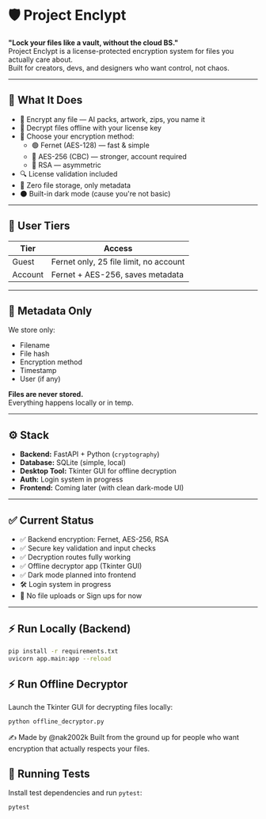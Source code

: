 # 🛡️ Project Enclypt

**"Lock your files like a vault, without the cloud BS."**  
Project Enclypt is a license-protected encryption system for files you actually care about.  
Built for creators, devs, and designers who want control, not chaos.

---

## 🚀 What It Does

- 🔐 Encrypt any file — AI packs, artwork, zips, you name it
- 🔄 Decrypt files offline with your license key
- 🔢 Choose your encryption method:
  - 🟢 Fernet (AES-128) — fast & simple
  - 🔵 AES-256 (CBC) — stronger, account required
  - 🔴 RSA — asymmetric 
- 🔍 License validation included
- 🧠 Zero file storage, only metadata
- 🌑 Built-in dark mode (cause you're not basic)

---

## 🧠 User Tiers

| Tier     | Access                                  |
|----------|------------------------------------------|
| Guest    | Fernet only, 25 file limit, no account  
| Account  | Fernet + AES-256, saves metadata  

---

## 📁 Metadata Only

We store only:
- Filename
- File hash
- Encryption method
- Timestamp
- User (if any)

**Files are never stored.**  
Everything happens locally or in temp.

---

## ⚙️ Stack

- **Backend:** FastAPI + Python (`cryptography`)
- **Database:** SQLite (simple, local)
- **Desktop Tool:** Tkinter GUI for offline decryption
- **Auth:** Login system in progress
- **Frontend:** Coming later (with clean dark-mode UI)

---

## ✅ Current Status

- ✅ Backend encryption: Fernet, AES-256, RSA
- ✅ Secure key validation and input checks
- ✅ Decryption routes fully working
- ✅ Offline decryptor app (Tkinter GUI)
- ✅ Dark mode planned into frontend
- 🛠️ Login system in progress
- 🚫 No file uploads or Sign ups for now

---

## ⚡ Run Locally (Backend)

```bash
pip install -r requirements.txt
uvicorn app.main:app --reload
```

## ⚡ Run Offline Decryptor

Launch the Tkinter GUI for decrypting files locally:

```bash
python offline_decryptor.py
```

✍️ Made by
@nak2002k
Built from the ground up for people who want encryption that actually respects your files.

## 🧪 Running Tests

Install test dependencies and run `pytest`:

```bash
pytest
```

